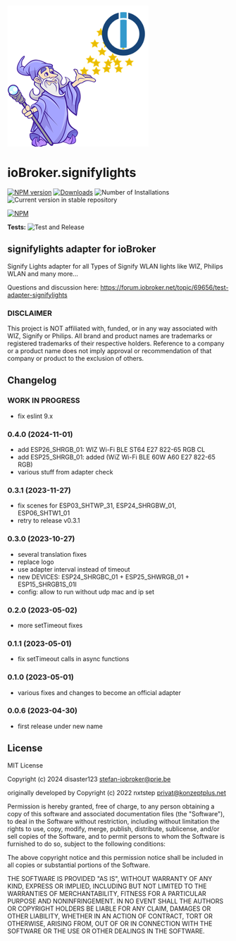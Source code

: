 ![Logo](admin/signifylights.png)
# ioBroker.signifylights

[![NPM version](https://img.shields.io/npm/v/iobroker.signifylights.svg)](https://www.npmjs.com/package/iobroker.signifylights)
[![Downloads](https://img.shields.io/npm/dm/iobroker.signifylights.svg)](https://www.npmjs.com/package/iobroker.signifylights)
![Number of Installations](https://iobroker.live/badges/signifylights-installed.svg)
![Current version in stable repository](https://iobroker.live/badges/signifylights-stable.svg)

[![NPM](https://nodei.co/npm/iobroker.signifylights.png?downloads=true)](https://nodei.co/npm/iobroker.signifylights/)

**Tests:** ![Test and Release](https://github.com/disaster123/ioBroker.signifylights/workflows/Test%20and%20Release/badge.svg)

## signifylights adapter for ioBroker

Signify Lights adapter for all Types of Signify WLAN lights like WIZ, Philips WLAN and many more...

Questions and discussion here: https://forum.iobroker.net/topic/69656/test-adapter-signifylights

### DISCLAIMER

This project is NOT affiliated with, funded, or in any way associated with WIZ, Signify
or Philips. All brand and product names are trademarks or registered trademarks of their respective holders. 
Reference to a company or a product name does not imply approval or recommendation of 
that company or product to the exclusion of others.

## Changelog
### **WORK IN PROGRESS**
* fix eslint 9.x

### 0.4.0 (2024-11-01)
* add ESP26_SHRGB_01: WIZ Wi-Fi BLE ST64 E27 822-65 RGB CL
* add ESP25_SHRGB_01: added (WiZ Wi-Fi BLE 60W A60 E27 822-65 RGB)
* various stuff from adapter check

### 0.3.1 (2023-11-27)
* fix scenes for ESP03_SHTWP_31, ESP24_SHRGBW_01, ESP06_SHTW1_01
* retry to release v0.3.1

### 0.3.0 (2023-10-27)
* several translation fixes
* replace logo
* use adapter interval instead of timeout
* new DEVICES: ESP24_SHRGBC_01 + ESP25_SHWRGB_01 + ESP15_SHRGB1S_01I
* config: allow to run without udp mac and ip set

### 0.2.0 (2023-05-02)
* more setTimeout fixes

### 0.1.1 (2023-05-01)
* fix setTimeout calls in async functions

### 0.1.0 (2023-05-01)
* various fixes and changes to become an official adapter

### 0.0.6 (2023-04-30)
* first release under new name

## License
MIT License

Copyright (c) 2024 disaster123 <stefan-iobroker@prie.be>

originally developed by Copyright (c) 2022 nxtstep <privat@konzeptplus.net>

Permission is hereby granted, free of charge, to any person obtaining a copy
of this software and associated documentation files (the "Software"), to deal
in the Software without restriction, including without limitation the rights
to use, copy, modify, merge, publish, distribute, sublicense, and/or sell
copies of the Software, and to permit persons to whom the Software is
furnished to do so, subject to the following conditions:

The above copyright notice and this permission notice shall be included in all
copies or substantial portions of the Software.

THE SOFTWARE IS PROVIDED "AS IS", WITHOUT WARRANTY OF ANY KIND, EXPRESS OR
IMPLIED, INCLUDING BUT NOT LIMITED TO THE WARRANTIES OF MERCHANTABILITY,
FITNESS FOR A PARTICULAR PURPOSE AND NONINFRINGEMENT. IN NO EVENT SHALL THE
AUTHORS OR COPYRIGHT HOLDERS BE LIABLE FOR ANY CLAIM, DAMAGES OR OTHER
LIABILITY, WHETHER IN AN ACTION OF CONTRACT, TORT OR OTHERWISE, ARISING FROM,
OUT OF OR IN CONNECTION WITH THE SOFTWARE OR THE USE OR OTHER DEALINGS IN THE
SOFTWARE.
